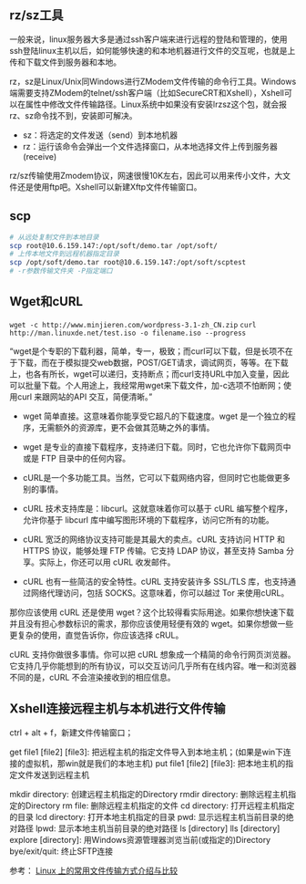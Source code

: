 
## rz/sz工具

一般来说，linux服务器大多是通过ssh客户端来进行远程的登陆和管理的，使用ssh登陆linux主机以后，如何能够快速的和本地机器进行文件的交互呢，也就是上传和下载文件到服务器和本地。

rz，sz是Linux/Unix同Windows进行ZModem文件传输的命令行工具。Windows端需要支持ZModem的telnet/ssh客户端（比如SecureCRT和Xshell），Xshell可以在属性中修改文件传输路径。Linux系统中如果没有安装lrzsz这个包，就会报rz、sz命令找不到，安装即可解决。

+ sz：将选定的文件发送（send）到本地机器
+ rz：运行该命令会弹出一个文件选择窗口，从本地选择文件上传到服务器(receive)

rz/sz传输使用Zmodem协议，网速很慢10K左右，因此可以用来传小文件，大文件还是使用ftp吧。Xshell可以新建Xftp文件传输窗口。

## scp

```sh
# 从远处复制文件到本地目录
scp root@10.6.159.147:/opt/soft/demo.tar /opt/soft/
# 上传本地文件到远程机器指定目录
scp /opt/soft/demo.tar root@10.6.159.147:/opt/soft/scptest
# -r参数传输文件夹 -P指定端口
```

## Wget和cURL

`wget -c http://www.minjieren.com/wordpress-3.1-zh_CN.zip`
`curl http://man.linuxde.net/test.iso -o filename.iso --progress`

“wget是个专职的下载利器，简单，专一，极致；而curl可以下载，但是长项不在于下载，而在于模拟提交web数据，POST/GET请求，调试网页，等等。在下载上，也各有所长，wget可以递归，支持断点；而curl支持URL中加入变量，因此可以批量下载。个人用途上，我经常用wget来下载文件，加-c选项不怕断网；使用curl 来跟网站的API 交互，简便清晰。”

+ wget 简单直接。这意味着你能享受它超凡的下载速度。wget 是一个独立的程序，无需额外的资源库，更不会做其范畴之外的事情。
+ wget 是专业的直接下载程序，支持递归下载。同时，它也允许你下载网页中或是 FTP 目录中的任何内容。

+ cURL是一个多功能工具。当然，它可以下载网络内容，但同时它也能做更多别的事情。
+ cURL 技术支持库是：libcurl。这就意味着你可以基于 cURL 编写整个程序，允许你基于 libcurl 库中编写图形环境的下载程序，访问它所有的功能。
+ cURL 宽泛的网络协议支持可能是其最大的卖点。cURL 支持访问 HTTP 和 HTTPS 协议，能够处理 FTP 传输。它支持 LDAP 协议，甚至支持 Samba 分享。实际上，你还可以用 cURL 收发邮件。
+ cURL 也有一些简洁的安全特性。cURL 支持安装许多 SSL/TLS 库，也支持通过网络代理访问，包括 SOCKS。这意味着，你可以越过 Tor 来使用cURL。

那你应该使用 cURL 还是使用 wget？这个比较得看实际用途。如果你想快速下载并且没有担心参数标识的需求，那你应该使用轻便有效的 wget。如果你想做一些更复杂的使用，直觉告诉你，你应该选择 cRUL。

cURL 支持你做很多事情。你可以把 cURL 想象成一个精简的命令行网页浏览器。它支持几乎你能想到的所有协议，可以交互访问几乎所有在线内容。唯一和浏览器不同的是，cURL 不会渲染接收到的相应信息。

## Xshell连接远程主机与本机进行文件传输

ctrl + alt + f，新建文件传输窗口；

get file1 [file2] [file3]: 把远程主机的指定文件导入到本地主机；(如果是win下连接的虚拟机，那win就是我们的本地主机)
put file1 [file2] [file3]: 把本地主机的指定文件发送到远程主机

mkdir directory: 创建远程主机指定的Directory
rmdir directory: 删除远程主机指定的Directory 
rm file: 删除远程主机指定的文件
cd directory: 打开远程主机指定的目录
lcd directory: 打开本地主机指定的目录
pwd: 显示远程主机当前目录的绝对路径
lpwd: 显示本地主机当前目录的绝对路径
ls [directory]
lls [directory]
explore [directory]: 用Windows资源管理器浏览当前(或指定的)Directory
bye/exit/quit: 终止SFTP连接 

参考：
[Linux 上的常用文件传输方式介绍与比较](https://www.ibm.com/developerworks/cn/linux/l-cn-filetransfer/index.html)
